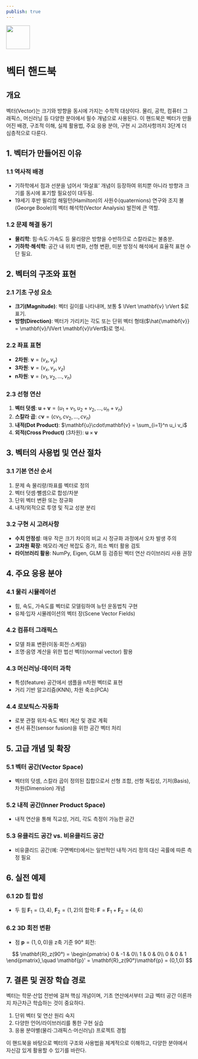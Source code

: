 ```yaml
---
publish: true
---
```


<img src="https://r2cdn.perplexity.ai/pplx-full-logo-primary-dark%402x.png" style="height:64px;margin-right:32px"/>

# 벡터 핸드북

## 개요

벡터(Vector)는 크기와 방향을 동시에 가지는 수학적 대상이다. 물리, 공학, 컴퓨터 그래픽스, 머신러닝 등 다양한 분야에서 필수 개념으로 사용된다.
이 핸드북은 벡터가 만들어진 배경, 구조적 이해, 실제 활용법, 주요 응용 분야, 구현 시 고려사항까지 3단계 더 심층적으로 다룬다.

## 1. 벡터가 만들어진 이유

### 1.1 역사적 배경

- 기하학에서 점과 선분을 넘어서 ‘화살표’ 개념이 등장하여 위치뿐 아니라 방향과 크기를 동시에 표기할 필요성이 대두됨.
- 19세기 후반 윌리엄 해밀턴(Hamilton)의 사원수(quaternions) 연구와 조지 불(George Boole)의 벡터 해석학(Vector Analysis) 발전에 큰 역할.


### 1.2 문제 해결 동기

- **물리학**: 힘·속도·가속도 등 물리량은 방향을 수반하므로 스칼라로는 불충분.
- **기하학·해석학**: 공간 내 위치 변화, 선형 변환, 미분 방정식 해석에서 효율적 표현 수단 필요.


## 2. 벡터의 구조와 표현

### 2.1 기초 구성 요소

- **크기(Magnitude)**: 벡터 길이를 나타내며, 보통 \$ \lVert \mathbf{v} \rVert \$로 표기.
- **방향(Direction)**: 벡터가 가리키는 각도 또는 단위 벡터 형태($\hat{\mathbf{v}} = \mathbf{v}/\lVert \mathbf{v}\rVert$)로 명시.


### 2.2 좌표 표현

- **2차원**: $\mathbf{v} = (v_x, v_y)$
- **3차원**: $\mathbf{v} = (v_x, v_y, v_z)$
- **n차원**: $\mathbf{v} = (v_1, v_2, ..., v_n)$


### 2.3 선형 연산

1. **벡터 덧셈**: $\mathbf{u} + \mathbf{v} = (u_1+v_1, u_2+v_2, ..., u_n+v_n)$
2. **스칼라 곱**: $c\mathbf{v} = (cv_1, cv_2, ..., cv_n)$
3. **내적(Dot Product)**: $\mathbf{u}\cdot\mathbf{v} = \sum_{i=1}^n u_i v_i$
4. **외적(Cross Product)** (3차원): $\mathbf{u}\times\mathbf{v}$

## 3. 벡터의 사용법 및 연산 절차

### 3.1 기본 연산 순서

1. 문제 속 물리량/좌표를 벡터로 정의
2. 벡터 덧셈·뺄셈으로 합성/차분
3. 단위 벡터 변환 또는 정규화
4. 내적/외적으로 투영 및 직교 성분 분리

### 3.2 구현 시 고려사항

- **수치 안정성**: 매우 작은 크기 차이의 비교 시 정규화 과정에서 오차 발생 주의
- **고차원 확장**: 메모리·계산 복잡도 증가, 희소 벡터 활용 검토
- **라이브러리 활용**: NumPy, Eigen, GLM 등 검증된 벡터 연산 라이브러리 사용 권장


## 4. 주요 응용 분야

### 4.1 물리 시뮬레이션

- 힘, 속도, 가속도를 벡터로 모델링하여 뉴턴 운동법칙 구현
- 유체·입자 시뮬레이션의 벡터 장(Scene Vector Fields)


### 4.2 컴퓨터 그래픽스

- 모델 좌표 변환(이동·회전·스케일)
- 조명·음영 계산을 위한 법선 벡터(normal vector) 활용


### 4.3 머신러닝·데이터 과학

- 특성(feature) 공간에서 샘플을 n차원 벡터로 표현
- 거리 기반 알고리즘(KNN), 차원 축소(PCA)


### 4.4 로보틱스·자동화

- 로봇 관절 위치·속도 벡터 계산 및 경로 계획
- 센서 퓨전(sensor fusion)을 위한 공간 벡터 처리


## 5. 고급 개념 및 확장

### 5.1 벡터 공간(Vector Space)

- 벡터의 덧셈, 스칼라 곱이 정의된 집합으로서 선형 조합, 선형 독립성, 기저(Basis), 차원(Dimension) 개념


### 5.2 내적 공간(Inner Product Space)

- 내적 연산을 통해 직교성, 거리, 각도 측정이 가능한 공간


### 5.3 유클리드 공간 vs. 비유클리드 공간

- 비유클리드 공간(예: 구면벡터)에서는 일반적인 내적·거리 정의 대신 곡률에 따른 측정 필요


## 6. 실전 예제

### 6.1 2D 힘 합성

- 두 힘 $\mathbf{F}_1=(3,4)$, $\mathbf{F}_2=(1,2)$의 합력: $\mathbf{F}=\mathbf{F}_1+\mathbf{F}_2=(4,6)$


### 6.2 3D 회전 변환

- 점 $\mathbf{p}=(1,0,0)$을 z축 기준 90° 회전:

$$
\mathbf{R}_z(90°) =
  \begin{pmatrix}
    0 & -1 & 0\\
    1 &  0 & 0\\
    0 &  0 & 1
  \end{pmatrix},\quad
  \mathbf{p}' = \mathbf{R}_z(90°)\mathbf{p} = (0,1,0)
$$


## 7. 결론 및 권장 학습 경로

벡터는 학문·산업 전반에 걸쳐 핵심 개념이며, 기초 연산에서부터 고급 벡터 공간 이론까지 차근차근 학습하는 것이 중요하다.

1. 단위 벡터 및 연산 원리 숙지
2. 다양한 언어/라이브러리를 통한 구현 실습
3. 응용 분야별(물리·그래픽스·머신러닝) 프로젝트 경험

이 핸드북을 바탕으로 벡터의 구조와 사용법을 체계적으로 이해하고, 다양한 분야에서 자신감 있게 활용할 수 있기를 바란다.

